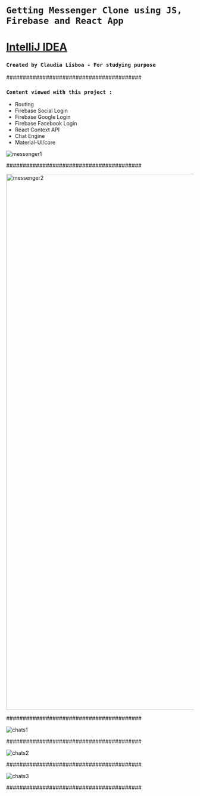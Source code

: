 
# `Getting Messenger Clone using JS, Firebase and React App`

# [IntelliJ IDEA](https://www.jetbrains.com/idea/)

### `Created by Claudia Lisboa - For studying purpose` 


#########################################

### `Content viewed with this project :`

- Routing
- Firebase Social Login
- Firebase Google Login
- Firebase Facebook Login
- React Context API
- Chat Engine
- Material-UI/core



![messenger1](https://user-images.githubusercontent.com/21189063/217952175-18abafa9-de3c-4440-aa91-ca00cc44531c.png)

#########################################

<img width="1436" alt="messenger2" src="https://user-images.githubusercontent.com/21189063/218203729-a9c815a7-add3-44e4-9070-b3840cc87dcc.png">

#########################################

![chats1](https://user-images.githubusercontent.com/21189063/218333152-8f819fa2-3674-4ac7-92d3-4081ab93bd94.png)

#########################################

![chats2](https://user-images.githubusercontent.com/21189063/218333164-f46dede8-55a9-4c1c-8781-341030d3cca7.png)

#########################################

![chats3](https://user-images.githubusercontent.com/21189063/218333171-8428f7d0-60eb-4e85-9d59-4e20a29d32ec.png)

#########################################

